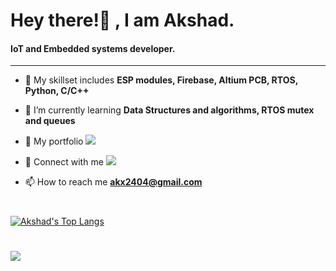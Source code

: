 <h1>Hey there!👋&nbsp;, I am Akshad.</h1>
<h4>IoT and Embedded systems developer.</h3>

---

- 📍 My skillset includes **ESP modules, Firebase, Altium PCB, RTOS, Python, C/C++**

- 📍 I’m currently learning **Data Structures and algorithms, RTOS mutex and queues**

- 📄 My portfolio [<img src="https://img.shields.io/badge/-Portfolio-blue-%230077B5.svg?&style=for-the-badge"/>](https://www.linkedin.com/in/akshad-patel-6669081a9/)

- 📄 Connect with me [<img src="https://img.shields.io/badge/linkedin-%230077B5.svg?&style=for-the-badge&logo=linkedin&logoColor=white" />](https://www.linkedin.com/in/akshad-patel-6669081a9/)

- 📫 How to reach me **akx2404@gmail.com**

#

[![Akshad's Top Langs](https://github-readme-stats.vercel.app/api/top-langs/?username=akx2404&hide=tcl,Jupyter%20Notebook&layout=compact&langs_count=10&theme=highcontrast)](https://github.com/akx2404/github-readme-stats)

#

![](https://komarev.com/ghpvc/?username=akx2404&color=blue)

